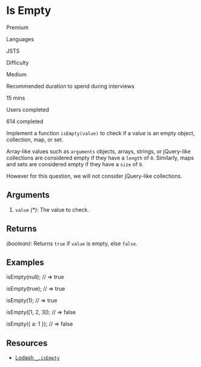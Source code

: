 # Is Empty

Premium

Languages

JSTS

Difficulty

Medium

Recommended duration to spend during interviews

15 mins

Users completed

614 completed

Implement a function `isEmpty(value)` to check if a value is an empty object, collection, map, or set.

Array-like values such as `arguments` objects, arrays, strings, or jQuery-like collections are considered empty if they have a `length` of `0`. Similarly, maps and sets are considered empty if they have a `size` of `0`.

However for this question, we will not consider jQuery-like collections.

## Arguments

1. `value` _(*)_: The value to check.

## Returns

_(boolean)_: Returns `true` if `value` is empty, else `false`.

## Examples

isEmpty(null); // => true

isEmpty(true); // => true

isEmpty(1); // => true

isEmpty([1, 2, 3]); // => false

isEmpty({ a: 1 }); // => false

## Resources

- [Lodash `_.isEmpty`](https://lodash.com/docs/#isEmpty)